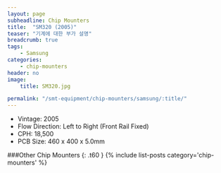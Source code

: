 ```yaml
---
layout: page
subheadline: Chip Mounters
title:  "SM320 (2005)"
teaser: "기계에 대한 부가 설명"
breadcrumb: true
tags:
    - Samsung
categories:
    - chip-mounters
header: no
image:
    title: SM320.jpg

permalink: "/smt-equipment/chip-mounters/samsung/:title/"
---
```


- Vintage: 2005
- Flow Direction: Left to Right (Front Rail Fixed)
- CPH: 18,500
- PCB Size: 460 x 400 x 5.0mm

###Other Chip Mounters
{: .t60 }
{% include list-posts category='chip-mounters' %}

